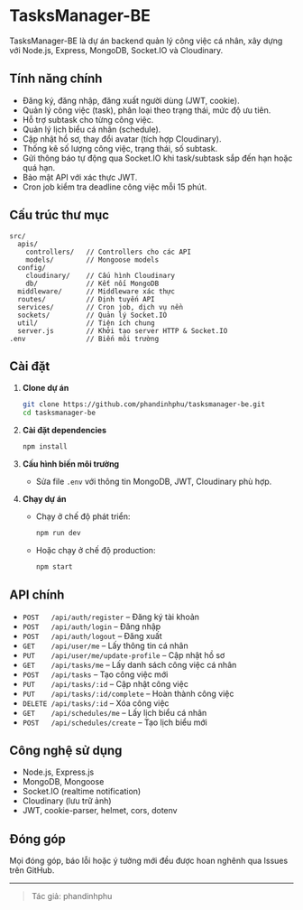 # TasksManager-BE

TasksManager-BE là dự án backend quản lý công việc cá nhân, xây dựng với Node.js, Express, MongoDB, Socket.IO và Cloudinary.

## Tính năng chính

- Đăng ký, đăng nhập, đăng xuất người dùng (JWT, cookie).
- Quản lý công việc (task), phân loại theo trạng thái, mức độ ưu tiên.
- Hỗ trợ subtask cho từng công việc.
- Quản lý lịch biểu cá nhân (schedule).
- Cập nhật hồ sơ, thay đổi avatar (tích hợp Cloudinary).
- Thống kê số lượng công việc, trạng thái, số subtask.
- Gửi thông báo tự động qua Socket.IO khi task/subtask sắp đến hạn hoặc quá hạn.
- Bảo mật API với xác thực JWT.
- Cron job kiểm tra deadline công việc mỗi 15 phút.

## Cấu trúc thư mục

```
src/
  apis/
    controllers/   // Controllers cho các API
    models/        // Mongoose models
  config/
    cloudinary/    // Cấu hình Cloudinary
    db/            // Kết nối MongoDB
  middleware/      // Middleware xác thực
  routes/          // Định tuyến API
  services/        // Cron job, dịch vụ nền
  sockets/         // Quản lý Socket.IO
  util/            // Tiện ích chung
  server.js        // Khởi tạo server HTTP & Socket.IO
.env               // Biến môi trường
```

## Cài đặt

1. **Clone dự án**
   ```sh
   git clone https://github.com/phandinhphu/tasksmanager-be.git
   cd tasksmanager-be
   ```

2. **Cài đặt dependencies**
   ```sh
   npm install
   ```

3. **Cấu hình biến môi trường**
   - Sửa file `.env` với thông tin MongoDB, JWT, Cloudinary phù hợp.

4. **Chạy dự án**
   - Chạy ở chế độ phát triển:
     ```sh
     npm run dev
     ```
   - Hoặc chạy ở chế độ production:
     ```sh
     npm start
     ```

## API chính

- `POST   /api/auth/register` – Đăng ký tài khoản
- `POST   /api/auth/login` – Đăng nhập
- `POST   /api/auth/logout` – Đăng xuất
- `GET    /api/user/me` – Lấy thông tin cá nhân
- `PUT    /api/user/me/update-profile` – Cập nhật hồ sơ
- `GET    /api/tasks/me` – Lấy danh sách công việc cá nhân
- `POST   /api/tasks` – Tạo công việc mới
- `PUT    /api/tasks/:id` – Cập nhật công việc
- `PUT    /api/tasks/:id/complete` – Hoàn thành công việc
- `DELETE /api/tasks/:id` – Xóa công việc
- `GET    /api/schedules/me` – Lấy lịch biểu cá nhân
- `POST   /api/schedules/create` – Tạo lịch biểu mới

## Công nghệ sử dụng

- Node.js, Express.js
- MongoDB, Mongoose
- Socket.IO (realtime notification)
- Cloudinary (lưu trữ ảnh)
- JWT, cookie-parser, helmet, cors, dotenv

## Đóng góp

Mọi đóng góp, báo lỗi hoặc ý tưởng mới đều được hoan nghênh qua Issues trên GitHub.

---

> Tác giả: phandinhphu